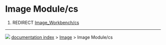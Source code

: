 # Image Module/cs
1.  REDIRECT [Image_Workbench/cs](Image_Workbench/cs.md)



---
![](images/Right_arrow.png) [documentation index](../README.md) > [Image](Image_Workbench.md) > Image Module/cs

